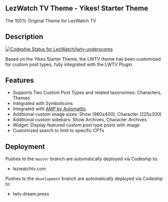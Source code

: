 ## LezWatch TV Theme - Yikes! Starter Theme

The 100% Original Theme for LezWatch TV

## Description

[ ![Codeship Status for LezWatch/lwtv-underscores](https://app.codeship.com/projects/23254790-5aa1-0135-27f4-1aaa9552a23d/status?branch=master)](https://lezwatchtv.com)

Based on the Yikes Starter Theme, the LWTV theme has been customized for custom post types, fully integrated with the LWTV Plugin.

## Features

* Supports Two Custom Post Types and related taxonomies: Characters, Themes
* Integrated with Symbolicons
* Integrated with [AMP by Automattic](https://wordpress.org/plugins/amp/)
* Additional custom image sizes: Show (960x400), Character (225x300)
* Additional custom sidebars: Show Archives, Character Archives
* Widget: Display featured custom post type posts with image
* Customized search to limit to specific CPTs

## Deployment

Pushes to the `master` branch are automatically deployed via Codeship to:

* lezwatchtv.com

Pushes to the `development` branch are automatically deployed via Codeship to:

* lwtv.dream.press